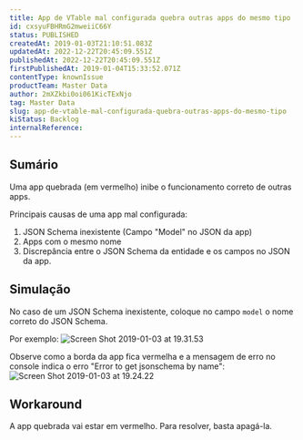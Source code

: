 ```yaml
---
title: App de VTable mal configurada quebra outras apps do mesmo tipo
id: cxsyuFBHRmG2mweiiC66Y
status: PUBLISHED
createdAt: 2019-01-03T21:10:51.083Z
updatedAt: 2022-12-22T20:45:09.551Z
publishedAt: 2022-12-22T20:45:09.551Z
firstPublishedAt: 2019-01-04T15:33:52.071Z
contentType: knownIssue
productTeam: Master Data
author: 2mXZkbi0oi061KicTExNjo
tag: Master Data
slug: app-de-vtable-mal-configurada-quebra-outras-apps-do-mesmo-tipo
kiStatus: Backlog
internalReference: 
---
```


## Sumário

Uma app quebrada (em vermelho) inibe o funcionamento correto de outras apps.

Principais causas de uma app mal configurada:
1.  JSON Schema inexistente  (Campo "Model"  no JSON da app)
2.  Apps com o mesmo nome
3.  Discrepância entre o JSON Schema da entidade e os campos no JSON da app.

## Simulação

No caso de um JSON Schema inexistente, coloque no campo `model` o nome correto do JSON Schema.

Por exemplo: ![Screen Shot 2019-01-03 at 19.31.53](//images.ctfassets.net/alneenqid6w5/EVwmyhWMmGmcs2Y8wEQiw/ddbf9f821818f2c061a5f262ee43e675/Screen_Shot_2019-01-03_at_19.31.53.png)

Observe como a borda da app fica vermelha e a mensagem de erro no console indica o erro "Error to get jsonschema by name": ![Screen Shot 2019-01-03 at 19.24.22](//images.ctfassets.net/alneenqid6w5/62I23QUXPauQGGcUcoCucK/b484536ae3e462823b7715ff52a737ea/Screen_Shot_2019-01-03_at_19.24.22.png)

## Workaround

A app quebrada vai estar em vermelho. Para resolver, basta apagá-la.

